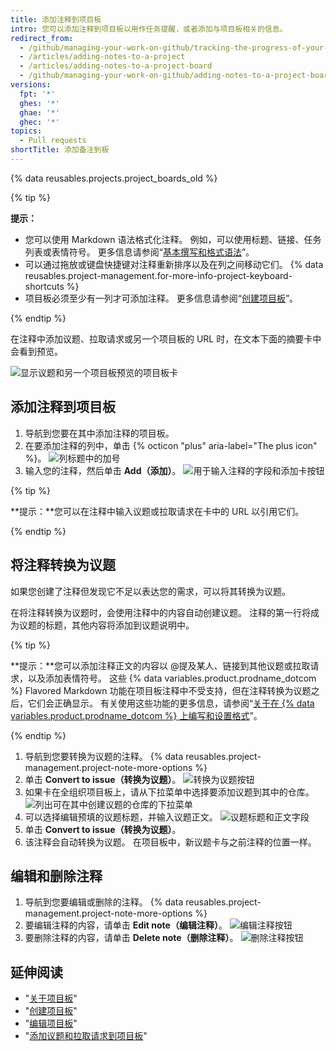 ```yaml
---
title: 添加注释到项目板
intro: 您可以添加注释到项目板以用作任务提醒，或者添加与项目板相关的信息。
redirect_from:
  - /github/managing-your-work-on-github/tracking-the-progress-of-your-work-with-project-boards/adding-notes-to-a-project-board
  - /articles/adding-notes-to-a-project
  - /articles/adding-notes-to-a-project-board
  - /github/managing-your-work-on-github/adding-notes-to-a-project-board
versions:
  fpt: '*'
  ghes: '*'
  ghae: '*'
  ghec: '*'
topics:
  - Pull requests
shortTitle: 添加备注到板
---
```


{% data reusables.projects.project_boards_old %}

{% tip %}

**提示：**
- 您可以使用 Markdown 语法格式化注释。 例如，可以使用标题、链接、任务列表或表情符号。 更多信息请参阅“[基本撰写和格式语法](/articles/basic-writing-and-formatting-syntax)”。
- 可以通过拖放或键盘快捷键对注释重新排序以及在列之间移动它们。 {% data reusables.project-management.for-more-info-project-keyboard-shortcuts %}
- 项目板必须至少有一列才可添加注释。 更多信息请参阅“[创建项目板](/articles/creating-a-project-board)”。

{% endtip %}

在注释中添加议题、拉取请求或另一个项目板的 URL 时，在文本下面的摘要卡中会看到预览。

![显示议题和另一个项目板预览的项目板卡](/assets/images/help/projects/note-with-summary-card.png)

## 添加注释到项目板

1. 导航到您要在其中添加注释的项目板。
2. 在要添加注释的列中，单击 {% octicon "plus" aria-label="The plus icon" %}。 ![列标题中的加号](/assets/images/help/projects/add-note-button.png)
3. 输入您的注释，然后单击 **Add（添加）**。 ![用于输入注释的字段和添加卡按钮](/assets/images/help/projects/create-and-add-note-button.png)

  {% tip %}

  **提示：**您可以在注释中输入议题或拉取请求在卡中的 URL 以引用它们。

  {% endtip %}

## 将注释转换为议题

如果您创建了注释但发现它不足以表达您的需求，可以将其转换为议题。

在将注释转换为议题时，会使用注释中的内容自动创建议题。 注释的第一行将成为议题的标题，其他内容将添加到议题说明中。

{% tip %}

**提示：**您可以添加注释正文的内容以 @提及某人、链接到其他议题或拉取请求，以及添加表情符号。 这些 {% data variables.product.prodname_dotcom %} Flavored Markdown 功能在项目板注释中不受支持，但在注释转换为议题之后，它们会正确显示。 有关使用这些功能的更多信息，请参阅“[关于在 {% data variables.product.prodname_dotcom %} 上编写和设置格式](/articles/about-writing-and-formatting-on-github)”。

{% endtip %}

1. 导航到您要转换为议题的注释。
{% data reusables.project-management.project-note-more-options %}
3. 单击 **Convert to issue（转换为议题）**。 ![转换为议题按钮](/assets/images/help/projects/convert-to-issue.png)
4. 如果卡在全组织项目板上，请从下拉菜单中选择要添加议题到其中的仓库。 ![列出可在其中创建议题的仓库的下拉菜单](/assets/images/help/projects/convert-note-choose-repository.png)
5. 可以选择编辑预填的议题标题，并输入议题正文。 ![议题标题和正文字段](/assets/images/help/projects/convert-note-issue-title-body.png)
6. 单击 **Convert to issue（转换为议题）**。
7. 该注释会自动转换为议题。 在项目板中，新议题卡与之前注释的位置一样。

## 编辑和删除注释

1. 导航到您要编辑或删除的注释。
{% data reusables.project-management.project-note-more-options %}
3. 要编辑注释的内容，请单击 **Edit note（编辑注释）**。 ![编辑注释按钮](/assets/images/help/projects/edit-note.png)
4. 要删除注释的内容，请单击 **Delete note（删除注释）**。 ![删除注释按钮](/assets/images/help/projects/delete-note.png)

## 延伸阅读

- "[关于项目板](/articles/about-project-boards)"
- "[创建项目板](/articles/creating-a-project-board)"
- "[编辑项目板](/articles/editing-a-project-board)"
- "[添加议题和拉取请求到项目板](/articles/adding-issues-and-pull-requests-to-a-project-board)"
